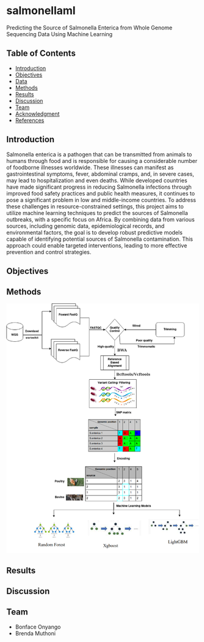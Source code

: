 # salmonellaml
Predicting the Source of Salmonella Enterica from Whole Genome Sequencing Data Using Machine Learning

## Table of Contents
- [Introduction](#Introduction)
- [Objectives](#Objectives)
- [Data](#Data)
- [Methods](#Methods)
- [Results](#Results)
- [Discussion](#Discussion)
- [Team](#Team)
- [Acknowledgment](#Acknowledgment)
- [References](#References)

## Introduction
Salmonella enterica is a pathogen that can be transmitted from animals to humans through food and is responsible for causing a considerable number of foodborne illnesses worldwide. These illnesses can manifest as gastrointestinal symptoms, fever, abdominal cramps, and, in severe cases, may lead to hospitalization and even deaths. While developed countries have made significant progress in reducing Salmonella infections through improved food safety practices and public health measures, it continues to pose a significant problem in low and middle-income countries. To address these challenges in resource-constrained settings, this project aims to utilize machine learning techniques to predict the sources of Salmonella outbreaks, with a specific focus on Africa. By combining data from various sources, including genomic data, epidemiological records, and environmental factors, the goal is to develop robust predictive models capable of identifying potential sources of Salmonella contamination. This approach could enable targeted interventions, leading to more effective prevention and control strategies.


## Objectives

## Methods

![workflow](https://github.com/omicscodeathon/salmonellaml/blob/main/figures/workflow.png)

## Results

## Discussion
 
 ## Team
- Bonface Onyango
- Brenda Muthoni
